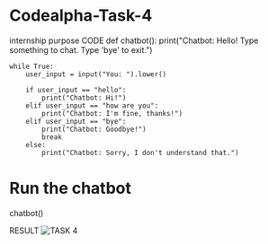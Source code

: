 # Codealpha-Task-4
internship purpose
CODE
def chatbot():
    print("Chatbot: Hello! Type something to chat. Type 'bye' to exit.")
    
    while True:
        user_input = input("You: ").lower()
        
        if user_input == "hello":
            print("Chatbot: Hi!")
        elif user_input == "how are you":
            print("Chatbot: I'm fine, thanks!")
        elif user_input == "bye":
            print("Chatbot: Goodbye!")
            break
        else:
            print("Chatbot: Sorry, I don't understand that.")

# Run the chatbot
chatbot()

RESULT
![TASK 4](https://github.com/user-attachments/assets/3923e269-6347-41cf-aeec-1d3de110a4b8)
